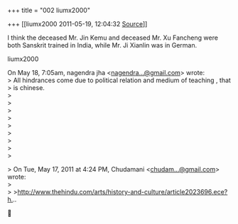 +++
title = "002 liumx2000"

+++
[[liumx2000	2011-05-19, 12:04:32 [Source](https://groups.google.com/g/samskrita/c/_iwFMU6pMcg)]]



I think the deceased Mr. Jin Kemu and deceased Mr. Xu Fancheng were  
both Sanskrit trained in India, while Mr. Ji Xianlin was in German.  
  
liumx2000  

  
On May 18, 7:05am, nagendra jha \<[nagendra...@gmail.com]()\> wrote:  
\> All hindrances come due to political relation and medium of teaching , that  
\> is chinese.  
\>  
\>  
\>  
\>  
\>  
\>  
\>  
\>  
\>  

\> On Tue, May 17, 2011 at 4:24 PM, Chudamani \<[chudam...@gmail.com]()\> wrote:  
\>  
\> \><http://www.thehindu.com/arts/history-and-culture/article2023696.ece?h.>..  



